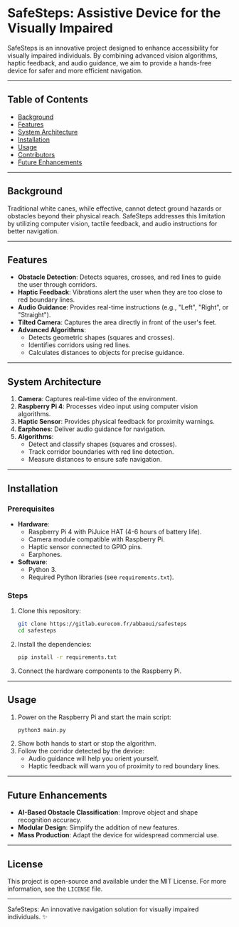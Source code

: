 # SafeSteps: Assistive Device for the Visually Impaired

SafeSteps is an innovative project designed to enhance accessibility for visually impaired individuals. By combining advanced vision algorithms, haptic feedback, and audio guidance, we aim to provide a hands-free device for safer and more efficient navigation.

---

## Table of Contents
- [Background](#background)
- [Features](#features)
- [System Architecture](#system-architecture)
- [Installation](#installation)
- [Usage](#usage)
- [Contributors](#contributors)
- [Future Enhancements](#future-enhancements)

---

## Background

Traditional white canes, while effective, cannot detect ground hazards or obstacles beyond their physical reach. SafeSteps addresses this limitation by utilizing computer vision, tactile feedback, and audio instructions for better navigation.

---

## Features

- **Obstacle Detection**: Detects squares, crosses, and red lines to guide the user through corridors.
- **Haptic Feedback**: Vibrations alert the user when they are too close to red boundary lines.
- **Audio Guidance**: Provides real-time instructions (e.g., "Left", "Right", or "Straight").
- **Tilted Camera**: Captures the area directly in front of the user's feet.
- **Advanced Algorithms**:
  - Detects geometric shapes (squares and crosses).
  - Identifies corridors using red lines.
  - Calculates distances to objects for precise guidance.

---

## System Architecture

1. **Camera**: Captures real-time video of the environment.
2. **Raspberry Pi 4**: Processes video input using computer vision algorithms.
3. **Haptic Sensor**: Provides physical feedback for proximity warnings.
4. **Earphones**: Deliver audio guidance for navigation.
5. **Algorithms**:
   - Detect and classify shapes (squares and crosses).
   - Track corridor boundaries with red line detection.
   - Measure distances to ensure safe navigation.

---

## Installation

### Prerequisites
- **Hardware**:
  - Raspberry Pi 4 with PiJuice HAT (4-6 hours of battery life).
  - Camera module compatible with Raspberry Pi.
  - Haptic sensor connected to GPIO pins.
  - Earphones.
- **Software**:
  - Python 3.
  - Required Python libraries (see `requirements.txt`).

### Steps
1. Clone this repository:
   ```bash
   git clone https://gitlab.eurecom.fr/abbaoui/safesteps
   cd safesteps
   ```
2. Install the dependencies:
   ```bash
   pip install -r requirements.txt
   ```
3. Connect the hardware components to the Raspberry Pi.

---

## Usage

1. Power on the Raspberry Pi and start the main script:
   ```bash
   python3 main.py
   ```
2. Show both hands to start or stop the algorithm.
3. Follow the corridor detected by the device:
   - Audio guidance will help you orient yourself.
   - Haptic feedback will warn you of proximity to red boundary lines.

---

## Future Enhancements

- **AI-Based Obstacle Classification**: Improve object and shape recognition accuracy.
- **Modular Design**: Simplify the addition of new features.
- **Mass Production**: Adapt the device for widespread commercial use.

---

## License

This project is open-source and available under the MIT License. For more information, see the `LICENSE` file.

---

SafeSteps: An innovative navigation solution for visually impaired individuals. ✨
